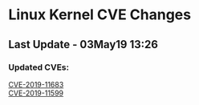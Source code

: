 
# **Linux Kernel CVE Changes**

## Last Update - 03May19 13:26

### **Updated CVEs:**

[CVE-2019-11683](cves/CVE-2019-11683)  
[CVE-2019-11599](cves/CVE-2019-11599)  
